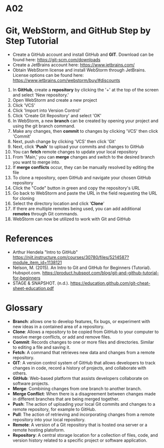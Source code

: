 # A02
# Git, WebStorm, and GitHub Step by Step Tutorial

- Create a GitHub account and install GitHub and **GIT**. Download can be found here: https://git-scm.com/downloads
- Create a JetBrains account here: https://www.jetbrains.com/
- Obtain WebStorm license and install WebStorm through JetBrains. License options can be found here: https://www.jetbrains.com/webstorm/buy/#discounts
1. In **GitHub**, create a **repository** by clicking the '+' at the top of the screen and select 'New repository.'
2. Open WebStorm and create a new project
6. Click 'VCS'
7. Click 'Import into Version Control'
8. Click 'Create Git Repository' and select 'OK'
9. In WebStorm, a new **branch** can be created by opening your project and using the git branch command.
10. Make any changes, then **commit** to changes by clicking 'VCS' then click 'Commit'
11. Next, push change by clicking 'VCS' then click 'Git'
12. Next, click '**Push**' to upload your commits and changes to GitHub
13. You can **fetch** remote changes to update your local repository
14. From 'Main,' you can **merge** changes and switch to the desired branch you want to merge into.
15. If **merge conflicts** occur, they can be manually resolved by editing the file
16. To clone a repository, open GitHub and navigate your chosen GitHub repository
17. Click the "Code" button in green and copy the repository's URL
18. Go back to WebStorm and paste the URL in the field requesting the URL for cloning
19. Select the directory location and click '**Clone**'
20. If there are multiple remotes being used, you can add additional **remotes** through Git commands.
21. WebStorm can now be utilized to work with Git and GitHub

# References
- Arthur Hendela "Intro to GitHub" https://njit.instructure.com/courses/30780/files/5214587?module_item_id=1138121
- Nelson, M. (2015). An Intro to Git and GitHub for Beginners (Tutorial). Hubspot.com. https://product.hubspot.com/blog/git-and-github-tutorial-for-beginners
- STAGE & SNAPSHOT. (n.d.). https://education.github.com/git-cheat-sheet-education.pdf

# Glossary

- **Branch**: allows one to develop features, fix bugs, or experiment with new ideas in a contained area of a repository.
- **Clone**: Allows a repository to be copied from GitHub to your computer to resolve merge conflicts, or add and remove files.
- **Commit**: Records changes to one or more files and directories. Similar to editing a file and saving it.
- **Fetch**: A command that retrieves new data and changes from a remote repository.
- **GIT**: A version control system of GitHub that allows developers to track changes in code, record a history of projects, and collaborate with others.
- **GitHub**: Web-based platform that assists developers collaborate on software projects.
- **Merge**: Combining changes from one branch to another branch.
- **Merge Conflict**: When there is a disagreement between changes made in different branches that are being merged together.
- **Push**: The action of uploading your local Git commits and changes to a remote repository, for example to GitHub.
- **Pull**: The action of retrieving and incorporating changes from a remote repository into your local repository.
- **Remote**: A version of a Git repository that is hosted ona server or a remote hosting platoform.
- **Repository**: A central storage location for a collection of files, code, and version history related to a specific project or software application. 
